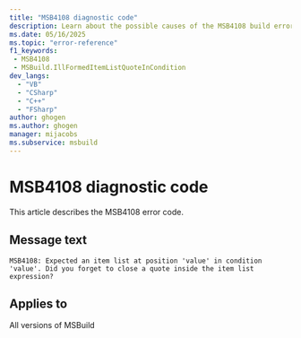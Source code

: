 ```yaml
---
title: "MSB4108 diagnostic code"
description: Learn about the possible causes of the MSB4108 build error, and get troubleshooting tips.
ms.date: 05/16/2025
ms.topic: "error-reference"
f1_keywords:
 - MSB4108
 - MSBuild.IllFormedItemListQuoteInCondition
dev_langs:
  - "VB"
  - "CSharp"
  - "C++"
  - "FSharp"
author: ghogen
ms.author: ghogen
manager: mijacobs
ms.subservice: msbuild
---
```


# MSB4108 diagnostic code

<!-- :::ErrorDefinitionDescription::: -->
<!-- :::editable-content name="introDescription"::: -->
This article describes the MSB4108 error code.
<!-- :::editable-content-end::: -->

## Message text

<!-- :::editable-content name="messageText"::: -->
`MSB4108: Expected an item list at position 'value' in condition 'value'. Did you forget to close a quote inside the item list expression?`
<!-- :::editable-content-end::: -->
<!-- MSB4108: Expected an item list at position {1} in condition "{0}". Did you forget to close a quote inside the item list expression? -->

<!-- :::editable-content name="postOutputDescription"::: -->
<!--
{StrBegin="MSB4108: "}
-->
<!-- :::editable-content-end::: -->
<!-- :::ErrorDefinitionDescription-end::: -->

## Applies to

All versions of MSBuild

